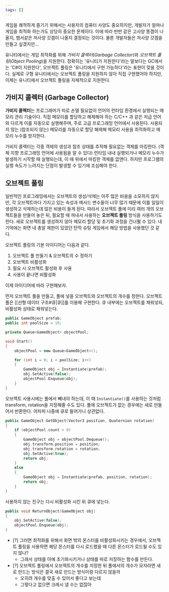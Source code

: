 ```yaml
---
tags: []
---
```

게임을 쾌적하게 즐기기 위해서는 사용자의 컴퓨터 사양도 중요하지만, 개발자가 얼마나 게임을 최적화 하는가도 상당히 중요한 문제이다. 이에 따라 반반 같은 고사양 똥겜이 나올지, 뱀서같은 저사양 갓겜이 나올지 결정되는 것이다. 물론 개발자들은 저사양 갓겜을 만들고 싶겠지만...

유니티에서는 게임 최적화를 위해 *가비지 콜렉터*(*Garbage Collector*)와 *오브젝트 풀링*(*Object Pooling*)을 지원한다. 정확히는 '유니티가 지원한다'라는 말보다는 GC에서는 'C#이 지원한다', 오브젝트 풀링은 '유니티에서 구현 가능하다'라는 표현이 맞을 것이다. 실제로 구형 유니티에서는 오브젝트 풀링을 지원하지 않아 직접 구현했어야 하지만, 이제는 유니티에서 오브젝트 풀링을 자체적으로 지원한다.

## 가비지 콜렉터 (Garbage Collector)

**가비지 콜렉터**는 프로그래머가 따로 손댈 필요없이 언어의 런타임 환경에서 실행되는 메모리 관리 기술이다. 직접 메모리를 할당하고 해제해야 하는 C/C++ 과 같은 저급 언어와 다르게 이를 자동으로 실행해주며, 주로 고급 프로그래밍 언어에서 사용된다. 사용되지 않는 (참조되지 않는) 메모리를 자동으로 할당 해제해 메모리 사용을 최적화하고 메모리 누수를 방지한다. 

가비지 콜렉터는 각종 객체의 생성과 참조 상태를 추적해 필요없는 객체를 마킹한다. (객체 지향 프로그래밍 언어에 사용됨을 알 수 있다) 런타임 내내 실행되거나 메모리 누수가 발생하기 시작할 때 실행되는데, 이 때 위에서 마킹한 객체를 없앤다. 하지만 프로그램의 실행 속도가 느려지는 단점이 발생할 수 있기에 조심해야 한다.

## 오브젝트 풀링 

일반적인 프로그래밍에서는 오브젝트의 생성/삭제는 아주 많은 비용을 소모하지 않지만, 각 오브젝트마다 가지고 있는 속성과 메서드 변수들이 너무 많기 때문에 이를 일일이 생성하고 삭제하는데 많은 비용이 들게 된다. 따라서 오브젝트 풀에 미리 여러 개의 오브젝트들을 만들어 놓은 뒤, 필요할 때 꺼내서 사용하는 **오브젝트 풀링** 방식을 사용하기도 한다. 새로 오브젝트를 생성하지 않아 메모리 할당 및 초기화 과정을 건너뛸 수 있다. 내 기억에는 화면 내 총알 제한이 있었던 탄막 슈팅 게임에서 해당 방법을 사용했던 것 같다.

오브젝트 풀링의 기본 아이디어는 다음과 같다.
1. 오브젝트 풀 만들기 & 오브젝트의 수 정하기
2. 오브젝트 비활성화 
3. 필요 시 오브젝트 활성화 후 사용
4. 사용이 끝나면 비활성화

이제 아이디어에 따라 구현해보자.

먼저 오브젝트 풀을 만들고, 풀에 넣을 오브젝트와 오브젝트의 개수를 정한다. 오브젝트 풀은 [[선형 데이터 구조#큐|큐]]를 이용해 구현한다. 큐 내부에는 오브젝트를 채워넣되, 비활성화 상태로 채워넣는다.
```cpp
public GameObject prefab;
public int poolSize = 10;

private Queue<GameObject> objectPool;

void Start()
{
    objectPool = new Queue<GameObject>();

    for (int i = 0; i < poolSize; i++)
    {
        GameObject obj = Instantiate(prefab);
        obj.SetActive(false);
        objectPool.Enqueue(obj);
    }
}
```

오브젝트 사용시에는 풀에서 빼내야 하는데, 이 때 `Instantiate()`를 사용하는 것처럼 transform, rotation을 지정해줄 수도 있다. 풀에 오브젝트가 없는 경우에는 새로 만들어서 반환한다. 어차피 나중에 큐로 들어가니 상관없다.
```cpp
public GameObject GetObject(Vector3 position, Quaternion rotation)
{
	if (objectPool.count > 0)
	{
		GameObject obj = objectPool.Dequeue();
		obj.transform.position = position;
		obj.transform.rotation = rotation;
		obj.SetActive(true);
		return obj;
	}
	else
	{
		GameObject obj = Instantiate(prefab, position, rotation);
		return obj;
	}
}
```

사용하지 않는 친구는 다시 비활성화 시킨 뒤 큐에 넣는다.
```cpp
public void ReturnObject(GameObject obj)
{
	obj.SetActive(false);
	objectPool.Enqueue(obj);
}
```

- [?] 그러면 최적화를 위해서 화면 밖의 몬스터를 비활성화시키는 경우에서, 오브젝트 풀링을 사용하면 해당 몬스터를 다시 로드했을 때 다른 몬스터가 로드될 수도 있지 않나?
	- 그래서 상태를 아예 초기화시키거나 상태를 따로 저장하는 함수를 만든다.
- [?] 오브젝트 풀링에서 오브젝트의 개수를 지정한 뒤 풀에서의 개수가 모자라면 새로 만드는 방식은 결국 새로 만드는 방식이랑 다르지 않을까
	- 오히려 개수를 맞출 수 있어서 좋다고 보는데
	- 그렇다고 없으면 크래시 낼 수는 없잖아 